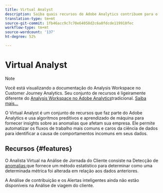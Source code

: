 ```yaml
---
title: Virtual Analyst
description: Saiba quais recursos do Adobe Analytics contribuem para o Virtual Analyst.
translation-type: tm+mt
source-git-commit: 1fb46acc9c7c70e64058d2c6a8fdcde119910fec
workflow-type: tm+mt
source-wordcount: '137'
ht-degree: 52%

---
```



# Virtual Analyst

>[!NOTE]
>
>Você está visualizando a documentação do Analysis Workspace no Customer Journey Analytics. Seu conjunto de recursos é ligeiramente diferente do [Analysis Workspace no Adobe Analytics](https://docs.adobe.com/content/help/pt-BR/analytics/analyze/analysis-workspace/home.html)tradicional. [Saiba mais...](/help/getting-started/cja-aa.md)

O Virtual Analyst é um conjunto de recursos que faz parte do Adobe Analytics e usa algoritmos preditivos e aprendizado de máquina para fornecer insights sobre as anomalias que afetam sua empresa. Ele permite automatizar os fluxos de trabalho mais comuns e caros da ciência de dados para identificar a causa de comportamentos incomuns em seus dados.

## Recursos {#features}

O Analista Virtual na Análise de Jornada do Cliente consiste na Detecção de [anomalias:](c-anomaly-detection/anomaly-detection.md)que fornece um método estatístico para determinar como uma determinada métrica foi alterada em relação aos dados anteriores.

A Análise de contribuição e os Alertas inteligentes ainda não estão disponíveis na Análise de viagem do cliente.
